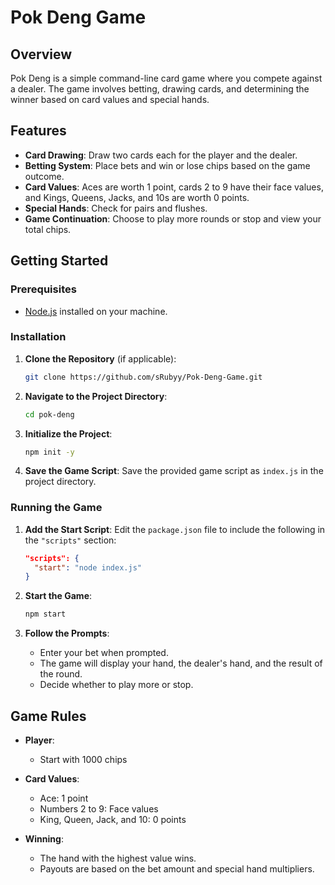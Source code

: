# Pok Deng Game

## Overview

Pok Deng is a simple command-line card game where you compete against a dealer. The game involves betting, drawing cards, and determining the winner based on card values and special hands.

## Features

- **Card Drawing**: Draw two cards each for the player and the dealer.
- **Betting System**: Place bets and win or lose chips based on the game outcome.
- **Card Values**: Aces are worth 1 point, cards 2 to 9 have their face values, and Kings, Queens, Jacks, and 10s are worth 0 points.
- **Special Hands**: Check for pairs and flushes.
- **Game Continuation**: Choose to play more rounds or stop and view your total chips.

## Getting Started

### Prerequisites

- [Node.js](https://nodejs.org/) installed on your machine.

### Installation

1. **Clone the Repository** (if applicable):
    ```bash
    git clone https://github.com/sRubyy/Pok-Deng-Game.git
    ```

2. **Navigate to the Project Directory**:
    ```bash
    cd pok-deng
    ```

3. **Initialize the Project**:
    ```bash
    npm init -y
    ```

4. **Save the Game Script**:
    Save the provided game script as `index.js` in the project directory.

### Running the Game

1. **Add the Start Script**:
    Edit the `package.json` file to include the following in the `"scripts"` section:
    ```json
    "scripts": {
      "start": "node index.js"
    }
    ```

2. **Start the Game**:
    ```bash
    npm start
    ```

3. **Follow the Prompts**:
    - Enter your bet when prompted.
    - The game will display your hand, the dealer's hand, and the result of the round.
    - Decide whether to play more or stop.

## Game Rules
- **Player**:
  - Start with 1000 chips

- **Card Values**:
  - Ace: 1 point
  - Numbers 2 to 9: Face values
  - King, Queen, Jack, and 10: 0 points

- **Winning**:
  - The hand with the highest value wins.
  - Payouts are based on the bet amount and special hand multipliers.
